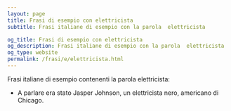 ```yaml
---
layout: page
title: Frasi di esempio con elettricista 
subtitle: Frasi italiane di esempio con la parola  elettricista

og_title: Frasi di esempio con elettricista 
og_description: Frasi italiane di esempio con la parola  elettricista
og_type: website
permalink: /frasi/e/elettricista.html
---
```


Frasi italiane di esempio contenenti la parola elettricista:


- A parlare era stato Jasper Johnson, un elettricista nero, americano di Chicago.
